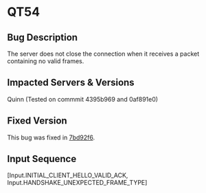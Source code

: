 # QT54

## Bug Description
The server does not close the connection when it receives a packet containing no valid frames.

## Impacted Servers & Versions
Quinn (Tested on commmit 4395b969 and 0af891e0)

## Fixed Version
This bug was fixed in [7bd92f6](https://github.com/quinn-rs/quinn/pull/1693).

## Input Sequence
 [Input.INITIAL_CLIENT_HELLO_VALID_ACK, Input.HANDSHAKE_UNEXPECTED_FRAME_TYPE]
